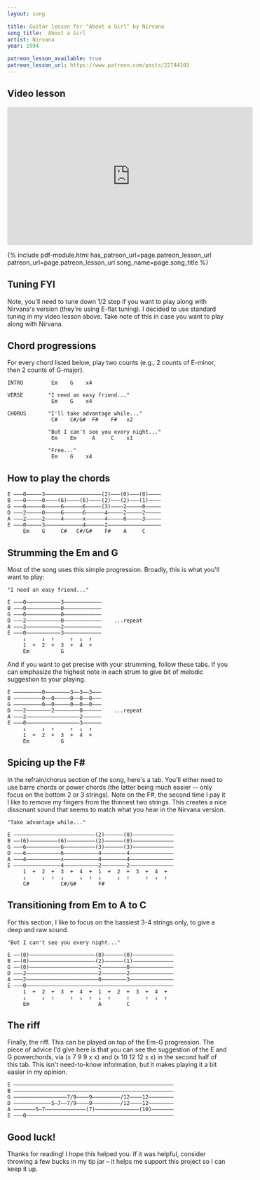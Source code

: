 ```yaml
---
layout: song

title: Guitar lesson for "About a Girl" by Nirvana
song_title:  About a Girl
artist: Nirvana
year: 1994

patreon_lesson_available: true
patreon_lesson_url: https://www.patreon.com/posts/22744103
---
```


## Video lesson

<iframe width="560" height="315" src="https://www.youtube.com/embed/6YTVOG6LPds?showinfo=0" frameborder="0" allowfullscreen></iframe>

{% include pdf-module.html has_patreon_url=page.patreon_lesson_url patreon_url=page.patreon_lesson_url song_name=page.song_title %}


## Tuning FYI

Note, you'll need to tune down 1/2 step if you want to play along with Nirvana's version (they're using E-flat tuning). I decided to use standard tuning in my video lesson above. Take note of this in case you want to play along with Nirvana.

## Chord progressions

For every chord listed below, play two counts (e.g., 2 counts of E-minor, then 2 counts of G-major).

    INTRO         Em    G    x4

    VERSE        "I need an easy friend..."
                  Em    G    x4

    CHORUS       "I'll take advantage while..."
                  C#    C#/G#  F#    F#   x2

                 "But I can't see you every night..."
                  Em    Em     A     C    x1

                 "Free..."
                  Em    G    x4

## How to play the chords

    E –––0–––––3––––––––––––––––––(2)–––(0)–––(0)––––
    B –––0–––––0––––(6)––––(6)––––(2)–––(2)–––(1)––––
    G –––0–––––0–––––6––––––6–––––(3)––––2–––––0–––––
    D –––2–––––0–––––6––––––6––––––4–––––2–––––2–––––
    A –––2–––––2–––––4––––––x––––––4–––––0–––––3–––––
    E –––0–––––3––––––––––––4––––––2–––––––––––––––––
         Em    G     C#   C#/G#    F#    A     C

## Strumming the Em and G

Most of the song uses this simple progression. Broadly, this is what you'll want to play:

    "I need an easy friend..."

    E –––0–––––––––––3––––––––––––
    B –––0–––––––––––0––––––––––––
    G –––0–––––––––––0––––––––––––
    D –––2–––––––––––0––––––––––––    ...repeat
    A –––2–––––––––––2––––––––––––
    E –––0–––––––––––3––––––––––––
         ↓     ↓  ↑     ↑  ↓  ↑   
         1  +  2  +  3  +  4  +
         Em          G

And if you want to get precise with your strumming, follow these tabs. If you can emphasize the highest note in each strum to give bit of melodic suggestion to your playing.

    E –––––––––0––––––––3––3––3–––
    B –––––––––0––0–––––0––0––0–––
    G –––––––––0––0–––––0––0––0–––
    D –––2––––––––2––––––––0––––––    ...repeat
    A –––2–––––––––––––––––2––––––
    E –––0–––––––––––––––––3––––––
         ↓     ↓  ↑     ↑  ↓  ↑   
         1  +  2  +  3  +  4  +
         Em          G

## Spicing up the F#

In the refrain/chorus section of the song, here's a tab. You'll either need to use barre chords or power chords (the latter being much easier -- only focus on the bottom 2 or 3 strings). Note on the F#, the second time I pay it I like to remove my fingers from the thinnest two strings. This creates a nice dissonant sound that seems to match what you hear in the Nirvana version.

    "Take advantage while..."

    E ––––––––––––––––––––––––––(2)––––––(0)–––––––––––––
    B ––(6)–––––––––(6)–––––––––(2)––––––(0)–––––––––––––
    G –––6–––––––––––6––––––––––(3)––––––(3)–––––––––––––
    D –––6–––––––––––6–––––––––––4––––––––4––––––––––––––
    A –––4–––––––––––x–––––––––––4––––––––4––––––––––––––
    E –––––––––––––––4–––––––––––2––––––––2––––––––––––––
         1  +  2  +  3  +  4  +  1  +  2  +  3  +  4  +  
         ↓     ↓  ↑  ↓     ↓  ↑  ↓     ↓  ↑     ↑  ↓  ↑
         C#          C#/G#       F#

## Transitioning from Em to A to C

For this section, I like to focus on the bassiest 3-4 strings only, to give a deep and raw sound.

    "But I can't see you every night..."

    E ––(0)–––––––––––––––––––––(0)––––––(0)–––––––––––––
    B ––(0)–––––––––––––––––––––(2)––––––(1)–––––––––––––
    G ––(0)––––––––––––––––––––––2––––––––0––––––––––––––
    D –––2–––––––––––––––––––––––2––––––––2––––––––––––––
    A –––2–––––––––––––––––––––––0––––––––3––––––––––––––
    E –––0–––––––––––––––––––––––––––––––––––––––––––––––
         1  +  2  +  3  +  4  +  1  +  2  +  3  +  4  +  
         ↓     ↓  ↑     ↑  ↓  ↑  ↓  ↑     ↑     ↑  ↓  ↑
         Em                      A        C

## The riff

Finally, the riff. This can be played on top of the Em-G progression. The piece of advice I'd give here is that you can see the suggestion of the E and G powerchords, via (x 7 9 9 x x) and (x 10 12 12 x x) in the second half of this tab. This isn't need-to-know information, but it makes playing it a bit easier in my opinion.

    E –––––––––––––––––––––––––––––––––––––––––––––––––––
    B –––––––––––––––––––––––––––––––––––––––––––––––––––
    G –––––––––––––––––7/9––––9–––––––––/12––––12––––––––
    D ––––––––––––5–7––7/9––––9–––––––––/12––––12––––––––
    A –––––––5–7–––––––––––––(7)––––––––––––––(10)–––––––
    E –––0–––––––––––––––––––––––––––––––––––––––––––––––

## Good luck!

Thanks for reading! I hope this helped you. If it was helpful, consider throwing a few bucks in my tip jar – it helps me support this project so I can keep it up.
